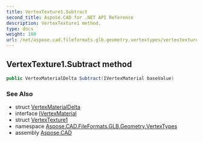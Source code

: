 ```yaml
---
title: VertexTexture1.Subtract
second_title: Aspose.CAD for .NET API Reference
description: VertexTexture1 method. 
type: docs
weight: 100
url: /net/aspose.cad.fileformats.glb.geometry.vertextypes/vertextexture1/subtract/
---
```

## VertexTexture1.Subtract method

```csharp
public VertexMaterialDelta Subtract(IVertexMaterial baseValue)
```

### See Also

* struct [VertexMaterialDelta](../../vertexmaterialdelta/)
* interface [IVertexMaterial](../../ivertexmaterial/)
* struct [VertexTexture1](../)
* namespace [Aspose.CAD.FileFormats.GLB.Geometry.VertexTypes](../../vertextexture1/)
* assembly [Aspose.CAD](../../../)


